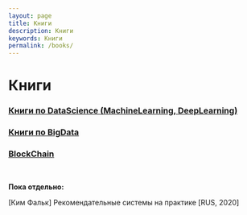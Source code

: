 ```yaml
---
layout: page
title: Книги
description: Книги
keywords: Книги
permalink: /books/
---
```


# Книги

### [Книги по DataScience (MachineLearning, DeepLearning)](/books/ds/)

### [Книги по BigData](/books/bigdata/)

### [BlockChain](/study/blockchain/)

<br/>

**Пока отдельно:**

[Ким Фальк] Рекомендательные системы на практике [RUS, 2020]

